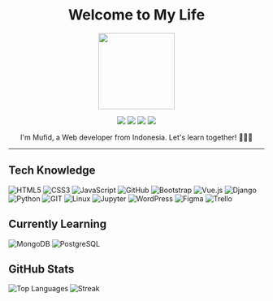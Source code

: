 <h1 align="center">Welcome to My Life</h1>

<p align="center">
  <img src="https://github.com/themufid/README/blob/main/gifs/Halo.gif" width="150">
</p>

<p align="center">
  <a href="mailto:almufid.business@gmail.com?subject=Olá%20Bruno%20Tacca"><img src="https://img.shields.io/badge/gmail-%23D14836.svg?&style=for-the-badge&logo=gmail&logoColor=white" /></a>
  <a href="https://www.instagram.com/almufid.tech/"><img src="https://img.shields.io/badge/instagram-%23dc2743.svg?&style=for-the-badge&logo=instagram&logoColor=white" /></a>
  <a href="https://www.linkedin.com/in/rodhifaisalmufid/"><img src="https://img.shields.io/badge/linkedin-%230077B5.svg?&style=for-the-badge&logo=linkedin&logoColor=white" /></a>
  <a href="https://www.twitter.com/almufid_tech/"><img src="https://img.shields.io/badge/twitter-%230077B5.svg?&style=for-the-badge&logo=twitter&logoColor=white" /></a>
</p>

<p align="center">I'm Mufid, a Web developer from Indonesia. Let's learn together! 👨🏻‍💻</p>

<hr />

<h2 align="left"><b>Tech Knowledge</b></h2>

<p align="left">
  <img src="https://img.shields.io/badge/HTML5-E34F26.svg?&style=for-the-badge&logo=html5&logoColor=white" alt="HTML5">
  <img src="https://img.shields.io/badge/CSS3-%231572B6.svg?&style=for-the-badge&logo=css3&logoColor=white" alt="CSS3">
  <img src="https://img.shields.io/badge/JavaScript-323330.svg?&style=for-the-badge&logo=javascript&logoColor=%23F7DF1E" alt="JavaScript">
  <img src="https://img.shields.io/badge/Github-%23121011.svg?&style=for-the-badge&logo=github&logoColor=white" alt="GitHub">
  <img src="https://img.shields.io/badge/Bootstrap-7286D3?style=for-the-badge&logo=Bootstrap&logoColor=white" alt="Bootstrap">
  <img src="https://img.shields.io/badge/VueJS-439A97?style=for-the-badge&logo=Vue.js&logoColor=white" alt="Vue.js">
  <img src="https://img.shields.io/badge/Django-000000?style=for-the-badge&logo=Django&logoColor=white" alt="Django">
  <img src="https://img.shields.io/badge/Python-000000?style=for-the-badge&logo=Python&logoColor=white" alt="Python">
  <img src="https://img.shields.io/badge/GIT-%23dc2743.svg?style=for-the-badge&logo=Git&logoColor=white" alt="GIT">
  <img src="https://img.shields.io/badge/Linux-4479A1?style=for-the-badge&logo=linux&logoColor=black" alt="Linux">
  <img src="https://img.shields.io/badge/Jupyter-7286D3?style=for-the-badge&logo=Jupyter&logoColor=white" alt="Jupyter">
  <img src="https://img.shields.io/badge/WordPress-7286D3?style=for-the-badge&logo=WordPress&logoColor=white" alt="WordPress">
  <img src="https://img.shields.io/badge/Figma-7286D3?style=for-the-badge&logo=Figma&logoColor=white" alt="Figma">
  <img src="https://img.shields.io/badge/Trello-%231572B6.svg?style=for-the-badge&logo=Trello&logoColor=white" alt="Trello">
</p>

<h2 align="left"><b>Currently Learning</b></h2>

<p align="left">
  <img src="https://img.shields.io/badge/MONGODB-47A248.svg?&style=for-the-badge&logo=mongodb&logoColor=white" alt="MongoDB">
  <img src="https://img.shields.io/badge/POSTGRESQL-336791.svg?&style=for-the-badge&logo=postgresql&logoColor=white" alt="PostgreSQL">
</p>

<h2 align="left"><b>GitHub Stats</b></h2>

<p align="left">
  <img align="left" src="https://github-readme-stats.vercel.app/api/top-langs?username=themufid&show_icons=true&locale=en&layout=compact" alt="Top Languages" />
  <img align="center" src="https://github-readme-streak-stats.herokuapp.com/?user=themufid&" alt="Streak" />
</p>
